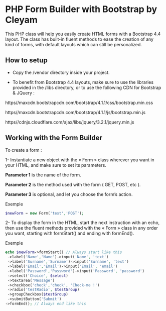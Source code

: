 # **PHP Form Builder with Bootstrap by Cleyam**

This PHP class will help you easily create HTML forms with a Bootstrap 4.4 layout. The class has built-in fluent methods to ease the creation of any kind of forms, with default layouts which can still be personalized.

## **How to setup**

* Copy the /vendor directory inside your project.

* To benefit from Bootstrap 4.4 layouts, make sure to use the libraries provided in the /libs directory, or to use the following CDN for Bootstrap & JQuery :

https//maxcdn.bootstrapcdn.com/bootstrap/4.1.1/css/bootstrap.min.css

https//maxcdn.bootstrapcdn.com/bootstrap/4.1.1/js/bootstrap.min.js

https//cdnjs.cloudflare.com/ajax/libs/jquery/3.2.1/jquery.min.js


## **Working with the Form Builder**

To create a form :

1-	Instantiate a new object with the « Form » class wherever you want in your HTML, and make sure to set its parameters.

   **Parameter 1** is the name of the form.

   **Parameter 2** is the method used with the form ( GET, POST, etc ).

   **Parameter 3** is optional, and let you choose the form’s action.

Exemple
```php
$newForm = new Form('test','POST');
```
 
2-	To display the form in the HTML, start the next instruction with an echo, then use the fluent methods provided with the « Form » class in any order you want, starting with formStart() and ending with formEnd(). 

Exemple
```php
echo $newForm->formStart() // Always start like this
 ->label('Name','Name')->input('Name', 'text')
 ->label('Surname','Surname')->input('Surname', 'text')
 ->label('Email','Email')->input('Email', 'email')
 ->label('Password','Password')->input('Password', 'password')
 ->select('Choice', $select)
 ->textarea('Message')
 ->checkbox('check','check', 'Check-me !')
 ->radio('testRadio', $testGroup)
 ->groupCheckbox($testGroup)
 ->submitButton('Submit')
->formEnd(); // Always end like this
```

